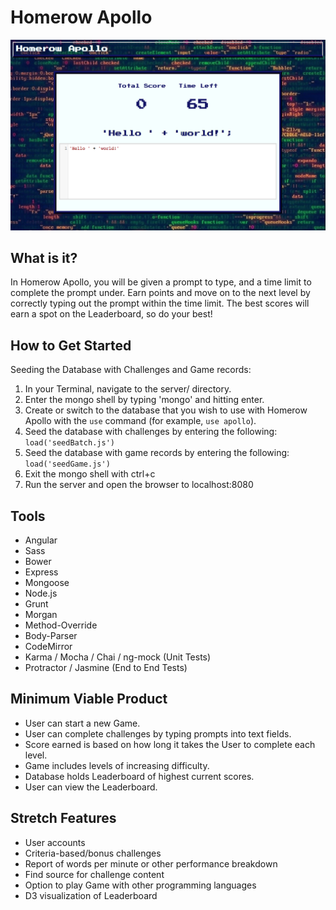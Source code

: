 # Homerow Apollo

![Homerow Apollo](./client/assets/home.png "Homerow Apollo")

## What is it? ##

In Homerow Apollo, you will be given a prompt to type, and a time limit to complete the prompt under.
Earn points and move on to the next level by correctly typing out the prompt within the time limit.
The best scores will earn a spot on the Leaderboard, so do your best!

## How to Get Started ##

Seeding the Database with Challenges and Game records:

1. In your Terminal, navigate to the server/ directory.
2. Enter the mongo shell by typing 'mongo' and hitting enter.
3. Create or switch to the database that you wish to use with Homerow Apollo with the ```use``` command (for example, ```use apollo```).
4. Seed the database with challenges by entering the following: ```load('seedBatch.js')```
5. Seed the database with game records by entering the following: ```load('seedGame.js')```
6. Exit the mongo shell with ctrl+c
7. Run the server and open the browser to localhost:8080

## Tools ##

- Angular
- Sass
- Bower
- Express
- Mongoose
- Node.js
- Grunt
- Morgan
- Method-Override
- Body-Parser
- CodeMirror
- Karma / Mocha / Chai / ng-mock (Unit Tests)
- Protractor / Jasmine (End to End Tests)

## Minimum Viable Product

- User can start a new Game.
- User can complete challenges by typing prompts into text fields.
- Score earned is based on how long it takes the User to complete each level.
- Game includes levels of increasing difficulty.
- Database holds Leaderboard of highest current scores.
- User can view the Leaderboard.

## Stretch Features

- User accounts
- Criteria-based/bonus challenges
- Report of words per minute or other performance breakdown
- Find source for challenge content
- Option to play Game with other programming languages
- D3 visualization of Leaderboard
